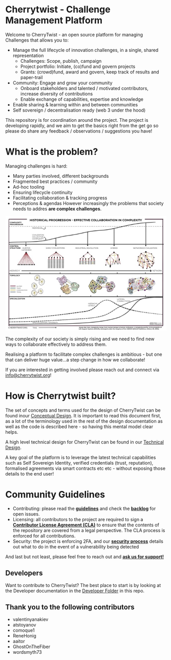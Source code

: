 # Cherrytwist - Challenge Management Platform 
Welcome to CherryTwist - an open source platform for managing Challenges that allows you to: 

* Manage the full lifecycle of innovation challenges, in a single, shared representation
    * Challenges: Scope, publish, campaign
    * Project portfolio: Initiate, (co)fund and govern projects
    * Grants: (crowd)fund, award and govern, keep track of results and paper-trail
* Community: Engage and grow your community
    * Onboard stakeholders and talented / motivated contributors, increase diversity of contributions
    * Enable exchange of capabilities, expertise and knowledge
* Enable sharing & learning within and between communities
* Self sovereign / decentralisation ready (web 3 under the hood)

This repository is for coordination around the project. The project is developing rapidly, and we aim to get the basics right from the get go so please do share any feedback / observations / suggestions you have!

#  What is the problem?
Managing challenges is hard:
* Many parties involved, different backgrounds
* Fragmented best practices / community 
* Ad-hoc tooling
* Ensuring lifecycle continuity
* Facilitating collaboration & tracking progress
* Perceptions & agendas
However increasingly the problems that society needs to addres __are complex challenges__. 

![Complexity Rising](./images/ComplexityRising.jpg "ComplexityRising")

The complexity of our society is simply rising and we need to find new ways to collaborate effectively to address them. 

Realising a platform to facilitate complex challenges is ambitious - but one that can deliver huge value...a step change in how we collaborate!

If you are interested in getting involved please reach out and connect via <info@cherrytwist.org>!

# How is Cherrytwist built? 
The set of concepts and terms used for the design of CherryTwist can be found inour [Conceptual Design](./Design/ConceptualDesign.md). It is important to read this document first, as a lot of the terminology used in the rest of the design documentation as well as the code is described here - so having this mental model clear helps. 

A high level technical design for CherryTwist can be found in our [Technical Design](./Design/TechnicalDesign.md).

A key goal of the platform is to leverage the latest technical capabilities such as Self Sovereign Identity, verified credentials (trust, reputation), formalised agreements via smart contracts etc etc - without exposing those details to the end user!

# Community Guidelines
- Contributing: please read the **[guidelines](https://github.com/cherrytwist/.github/blob/master/CONTRIBUTING.md)** and check the **[backlog](https://app.zenhub.com/workspaces/cherrytwist-5ecb98b262ebd9f4aec4194c/board)** for open issues.
- Licensing: all contributors to the project are required to sign a **[Contributor License Agreement (CLA)](https://github.com/cherrytwist/.github/blob/master/CLA.md)** to ensure that the contents of the repository are covered from a legal perspective. The CLA process is enforced for all contributions.
- Security: the project is enforcing 2FA, and our **[security process](https://github.com/cherrytwist/.github/blob/master/SECURITY.md)** details out what to do in the event of a vulnerability being detected

And last but not least, please feel free to reach out and **[ask us for support!](https://github.com/cherrytwist/.github/blob/master/SUPPORT.md)**

## Developers
Want to contribute to CherryTwist? The best place to start is by looking at the Developer documentation in the [Developer Folder](./Developers/README.md) in this repo.

## Thank you to the following contributors
- valentinyanakiev
- atstoyanov
- comoque1
- ReneHonig
- aaitor
- GhostOnTheFiber
- wordsmyth73





